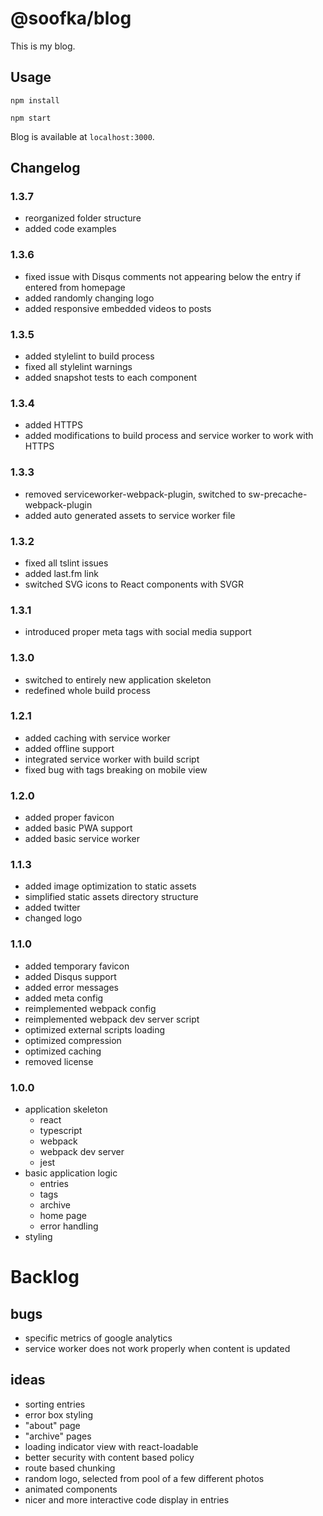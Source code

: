 # @soofka/blog
This is my blog.

## Usage

```
npm install
```
```
npm start
```
Blog is available at `localhost:3000`.

## Changelog
### 1.3.7
- reorganized folder structure
- added code examples

### 1.3.6
- fixed issue with Disqus comments not appearing below the entry if entered from homepage
- added randomly changing logo
- added responsive embedded videos to posts

### 1.3.5
- added stylelint to build process 
- fixed all stylelint warnings
- added snapshot tests to each component

### 1.3.4
- added HTTPS
- added modifications to build process and service worker to work with HTTPS

### 1.3.3
- removed serviceworker-webpack-plugin, switched to sw-precache-webpack-plugin
- added auto generated assets to service worker file 

### 1.3.2
- fixed all tslint issues
- added last.fm link
- switched SVG icons to React components with SVGR

### 1.3.1
- introduced proper meta tags with social media support

### 1.3.0
- switched to entirely new application skeleton
- redefined whole build process

### 1.2.1
- added caching with service worker
- added offline support
- integrated service worker with build script
- fixed bug with tags breaking on mobile view 

### 1.2.0
- added proper favicon
- added basic PWA support
- added basic service worker

### 1.1.3
- added image optimization to static assets
- simplified static assets directory structure
- added twitter
- changed logo

### 1.1.0
- added temporary favicon
- added Disqus support
- added error messages
- added meta config
- reimplemented webpack config
- reimplemented webpack dev server script
- optimized external scripts loading
- optimized compression
- optimized caching
- removed license

### 1.0.0
- application skeleton
    - react
    - typescript
    - webpack
    - webpack dev server
    - jest
- basic application logic
    - entries
    - tags
    - archive
    - home page
    - error handling
- styling

# Backlog
## bugs
- specific metrics of google analytics
- service worker does not work properly when content is updated

## ideas
- sorting entries
- error box styling
- "about" page
- "archive" pages
- loading indicator view with react-loadable
- better security with content based policy
- route based chunking
- random logo, selected from pool of a few different photos
- animated components
- nicer and more interactive code display in entries
